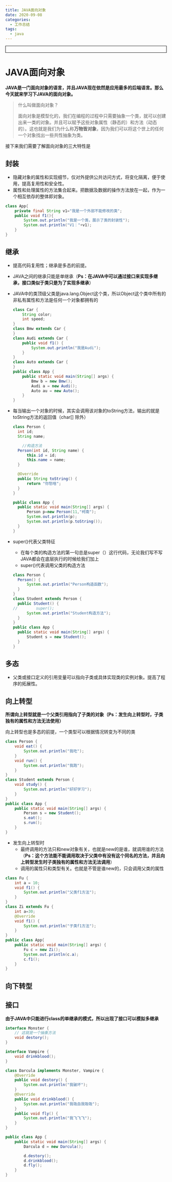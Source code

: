 ```yaml
---
title: JAVA面向对象
date: 2020-09-08
categories:
  - 工作总结
tags:
  - java
---
```


<div style="border:solid 1px #000;padding: 10px;">
<Icon type='phone'/>
</div>


# JAVA面向对象

**JAVA是一门面向对象的语言，并且JAVA现在依然是应用最多的后端语言。那么今天就来学习下JAVA的面向对象。**

> 什么叫做面向对象？
>
> 面向对象是模型化的，我们在编程的过程中只需要抽象一个类，就可以创建出来一类的对象。并且可以赋予这些对象属性（静态的）和方法（动态的）。这也就是我们为什么称**万物皆对象**，因为我们可以将这个世上的任何一个对象找出一些共性抽象为类。

接下来我们需要了解面向对象的三大特性是

## 封装

  - 隐藏对象的属性和实现细节，仅对外提供公共访问方式，将变化隔离，便于使用，提高复用性和安全性。
  - 属性和处理属性的方法集合起来。把数据及数据的操作方法放在一起，作为一个相互依存的整体即对象。

  ```java
  class App{
      private final String v1="我是一个外部不能修改的类";
      public void f1(){
          System.out.println("我是一个类，展示了类的封装性");
          System.out.println("V1："+v1);
      }
  }
  ```

## 继承

  - 提高代码复用性；继承是多态的前提。

  - JAVA之间的继承只能是单继承（**Ps：在JAVA中可以通过接口来实现多继承，接口类似于类只是为了实现多继承**）

  - JAVA中的类顶级父类是java.lang.Object这个类，所以Object这个类中所有的非私有属性和方法是任何一个对象都拥有的

    ```java
    class Car {
    	String color;
    	int speed;
    }
    class Bmw extends Car {
    }
    class Audi extends Car {
    	public void f1() {
    		System.out.println("我是Audi");
    	}
    }
    class Auto extends Car {
    }
    public class App {
    	public static void main(String[] args) {
    		Bmw b = new Bmw();
    		Audi a = new Audi();
    		Auto au = new Auto();
    	}
    }  
    ```

- 每当输出一个对象的时候，其实会调用该对象的toString方法，输出的就是toString方法的返回值（char[]  除外）

  ```java
  class Person {
  	int id;
  	String name;
  
      //构造方法
  	Person(int id, String name) {
  		this.id = id;
  		this.name = name;
  	}
  
  	@Override
  	public String toString() {
  		return "你愁啥";
  	}
  }
  
  public class App {
  	public static void main(String[] args) {
  		Person p=new Person(11,"柯南");
  		System.out.println(p);
  		System.out.println(p.toString());
  	}
  }
  ```

- super()代表父类特征

  - 在每个类的构造方法的第一句总是super（）这行代码，无论我们写不写JAVA都会在底层执行的时候给我们加上
  - super()代表调用父类的构造方法

  ```java
  class Person {
  	Person() {
  		System.out.println("Person构造函数");
  	}
  }
  class Student extends Person {
  	public Student() {
  //		super();
  		System.out.println("Student构造方法");
  	}
  }
  public class App {
  	public static void main(String[] args) {
  		Student s = new Student();
  	}
  }
  
  ```

## 多态

  - 父类或接口定义的引用变量可以指向子类或具体实现类的实例对象。提高了程序的拓展性。

## 	向上转型

**所谓向上转型就是一个父类引用指向了子类的对象（Ps：发生向上转型时，子类独有的属性和方法无法使用）**

向上转型也是多态的前提，一个类型可以根据情况转变为不同的类

```java
class Person {
	void eat() {
		System.out.println("我吃");
	}
	void run() {
		System.out.println("我跑");
	}
}
class Student extends Person {
	void study() {
		System.out.println("好好学习");
	}
}
public class App {
	public static void main(String[] args) {
		Person s = new Student();
		s.eat();
		s.run();
	}
}
```

- 发生向上转型时
  - 最终调用的方法只和new对象有关，也就是new的是谁，就调用谁的方法（**Ps：这个方法能不能调用取决于父类中有没有这个同名的方法，并且向上转型发生时子类独有的属性和方法无法调用**）
  - 调用的属性只和类型有关。也就是不管是谁new的，只会调用父类的属性

```java
class Fu {
	int a = 10;
	void f1() {
		System.out.println("父类f1方法");
	}
}
class Zi extends Fu {
	int a=30;
	@Override
	void f1() {
		System.out.println("子类f1方法");
	}
}
public class App{
	public static void main(String[] args) {
		Fu c = new Zi();
		System.out.println(c.a);
		c.f1();
	}
}
```

## 向下转型

## 接口

**由于JAVA中只能进行class的单继承的模式，所以出现了接口可以模拟多继承**

```java
interface Monster {
	// 这就是一个抽象方法
	void destory();
}

interface Vampire {
	void drinkblood();
}

class Darcula implements Monster, Vampire {
	@Override
	public void destory() {
		System.out.println("我破坏");
	}
	@Override
	public void drinkblood() {
		System.out.println("我吸血我吸吸");
	}
	public void fly() {
		System.out.println("我飞飞飞");
	}
}

public class App {
	public static void main(String[] args) {
		Darcula d = new Darcula();

		d.destory();
		d.drinkblood();
		d.fly();
	}
}
```

